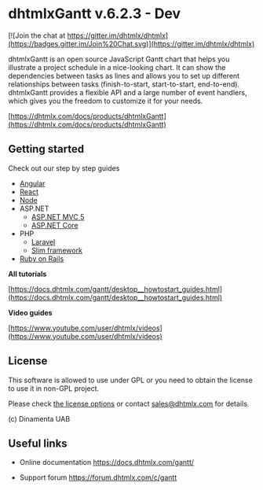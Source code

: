 dhtmlxGantt v.6.2.3 - Dev
=================

[![Join the chat at https://gitter.im/dhtmlx/dhtmlx](https://badges.gitter.im/Join%20Chat.svg)](https://gitter.im/dhtmlx/dhtmlx)

dhtmlxGantt is an open source JavaScript Gantt chart that helps you illustrate a project schedule in a nice-looking chart. It can show the dependencies between tasks as lines and allows you to set up different relationships between tasks (finish-to-start, start-to-start, end-to-end). dhtmlxGantt provides a flexible API and a large number of event handlers, which gives you the freedom to customize it for your needs.

[https://dhtmlx.com/docs/products/dhtmlxGantt](https://dhtmlx.com/docs/products/dhtmlxGantt)

Getting started
----------

Check out our step by step guides

- [Angular](https://dhtmlx.com/blog/dhtmlx-gantt-chart-usage-angularjs-2-framework/)
- [React](https://dhtmlx.com/blog/create-react-gantt-chart-component-dhtmlxgantt/)
- [Node](https://docs.dhtmlx.com/gantt/desktop__howtostart_nodejs.html)
- ASP.NET
	- [ASP.NET MVC 5](https://docs.dhtmlx.com/gantt/desktop__howtostart_dotnet.html)
	- [ASP.NET Core](https://docs.dhtmlx.com/gantt/desktop__howtostart_dotnet_core.html)
- PHP
	- [Laravel](https://docs.dhtmlx.com/gantt/desktop__howtostart_php_laravel.html)
	- [Slim framework](https://docs.dhtmlx.com/gantt/desktop__howtostart_php_laravel.html)
- [Ruby on Rails](https://docs.dhtmlx.com/gantt/desktop__howtostart_ruby.html)

**All tutorials**

[https://docs.dhtmlx.com/gantt/desktop__howtostart_guides.html](https://docs.dhtmlx.com/gantt/desktop__howtostart_guides.html)

**Video guides**

[https://www.youtube.com/user/dhtmlx/videos](https://www.youtube.com/user/dhtmlx/videos)

License
----------

This software is allowed to use under GPL or you need to obtain the license to use it in non-GPL project.

Please check [the license options](https://dhtmlx.com/docs/products/dhtmlxGantt/#licensing) or contact sales@dhtmlx.com for details.

(c) Dinamenta UAB


Useful links
-------------

- Online  documentation
	https://docs.dhtmlx.com/gantt/

- Support forum
	https://forum.dhtmlx.com/c/gantt
